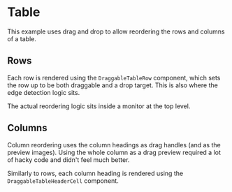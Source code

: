 # Table

This example uses drag and drop to allow reordering the rows and columns of a table.

## Rows

Each row is rendered using the `DraggableTableRow` component, which sets the row up to be both draggable and a drop target. This is also where the edge detection logic sits.

The actual reordering logic sits inside a monitor at the top level.

## Columns

Column reordering uses the column headings as drag handles (and as the preview images). Using the whole column as a drag preview required a lot of hacky code and didn't feel much better.

Similarly to rows, each column heading is rendered using the `DraggableTableHeaderCell` component.
